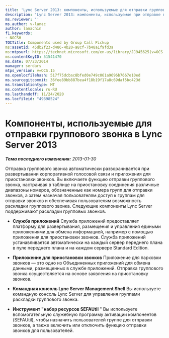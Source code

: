 ```yaml
---
title: 'Lync Server 2013: компоненты, используемые для отправки группового звонка'
description: 'Lync Server 2013: компоненты, используемые при отправке группового звонка.'
ms.reviewer: ''
ms.author: v-lanac
author: lanachin
f1.keywords:
- NOCSH
TOCTitle: Components used by Group Call Pickup
ms:assetid: 45db2f23-d486-4b20-a8cf-7b48a1f9fd3a
ms:mtpsurl: https://technet.microsoft.com/en-us/library/JJ945625(v=OCS.15)
ms:contentKeyID: 51541470
ms.date: 07/23/2014
manager: serdars
mtps_version: v=OCS.15
ms.openlocfilehash: 517f75dcbac8bfed0e749c061a9696b7667e10ed
ms.sourcegitcommit: 36fee89bb887bea4f18b19f17a8c69daf5bc423d
ms.translationtype: MT
ms.contentlocale: ru-RU
ms.lasthandoff: 11/24/2020
ms.locfileid: "49398524"
---
```

# <a name="components-used-by-group-call-pickup-in-lync-server-2013"></a>Компоненты, используемые для отправки группового звонка в Lync Server 2013

<div data-xmlns="http://www.w3.org/1999/xhtml">

<div class="topic" data-xmlns="http://www.w3.org/1999/xhtml" data-msxsl="urn:schemas-microsoft-com:xslt" data-cs="https://msdn.microsoft.com/">

<div data-asp="https://msdn2.microsoft.com/asp">



</div>

<div id="mainSection">

<div id="mainBody">

<span> </span>

_**Тема последнего изменения:** 2013-01-30_

Отправка группового звонка автоматически разворачивается при развертывании корпоративной голосовой связи и приложения для приостановки звонков. Вы включаете функцию отправки группового звонка, настраивая в таблице на приостановку соединения различные диапазоны номеров, обозначенные как номера групп для отправки звонков, а затем назначая пользователям доступ к группам для отправки звонков и обеспечивая пользователям возможность раскладки группового звонка. Следующие компоненты Lync Server поддерживают раскладки групповых звонков.

  - **Служба приложений**   Служба приложений предоставляет платформу для развертывания, размещения и управления едиными приложениями для обмена информацией, например с помощью приложения для приостановки звонков. Служба приложений устанавливается автоматически на каждый сервер переднего плана в пуле переднего плана и на каждом сервере Standard Edition.

  - **Приложение для приостановки звонков**   Приложение для парковки звонков — это одно из Объединенных приложений для обмена данными, размещенных в службе приложений. Отправка группового звонка осуществляется на основе заявления на приостановку звонков.

  - **Командная консоль Lync Server Management Shell**   Вы используете командную консоль Lync Server для управления группами раскладки группового звонка.

  - **Инструмент "набор ресурсов SEFAUtil**   "   Вы используете вспомогательную служебную программу активации компонентов (SEFAUtil), чтобы назначить пользователей группе для отправки звонков, а также включить или отключить функцию отправки звонков для пользователей.

</div>

<span> </span>

</div>

</div>

</div>

